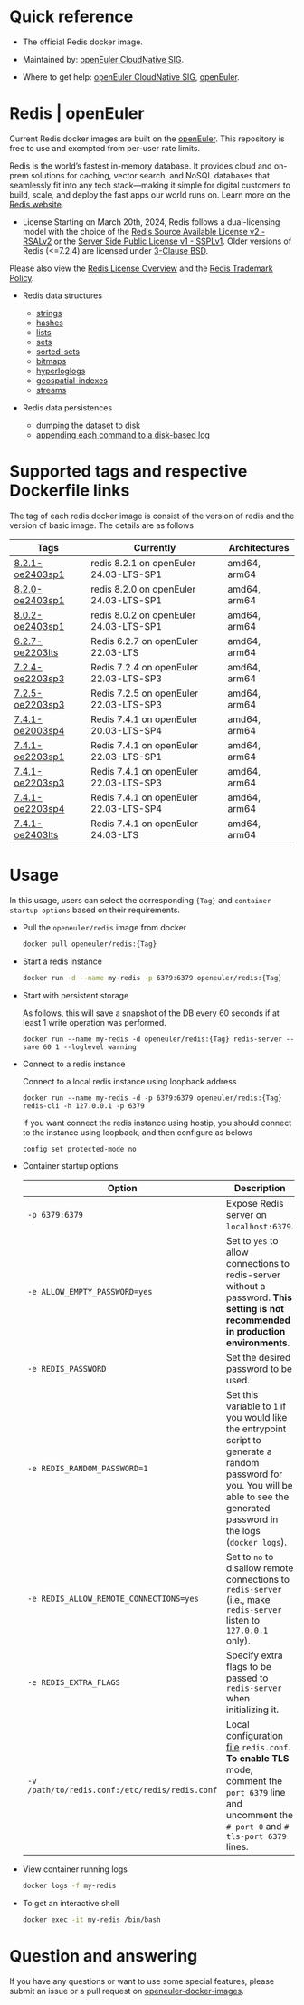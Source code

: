 # Quick reference

- The official Redis docker image.

- Maintained by: [openEuler CloudNative SIG](https://gitee.com/openeuler/cloudnative).

- Where to get help: [openEuler CloudNative SIG](https://gitee.com/openeuler/cloudnative), [openEuler](https://gitee.com/openeuler/community).

# Redis | openEuler
Current Redis docker images are built on the [openEuler](https://repo.openeuler.org/). This repository is free to use and exempted from per-user rate limits.

Redis is the world’s fastest in-memory database. It provides cloud and on-prem solutions for caching, vector search, and NoSQL databases that seamlessly fit into any tech stack—making it simple for digital customers to build, scale, and deploy the fast apps our world runs on. Learn more on the [Redis website](https://redis.io/about/)⁠.

- License
Starting on March 20th, 2024, Redis follows a dual-licensing model with the choice of the [Redis Source Available License v2 - RSALv2](https://redis.io/legal/rsalv2-agreement/)⁠ or the [Server Side Public License v1 - SSPLv1](https://redis.io/legal/server-side-public-license-sspl/)⁠. Older versions of Redis (<=7.2.4) are licensed under ⁠[3-Clause BSD](https://opensource.org/license/bsd-3-clause).

Please also view the ⁠[Redis License Overview](https://redis.io/legal/licenses/) and the [Redis Trademark Policy](https://redis.io/legal/trademark-policy/)⁠.

- Redis data structures

	- [strings](https://redis.io/docs/latest/develop/data-types/strings/)
	- [hashes](https://redis.io/docs/latest/develop/data-types/hashes/)
	- [lists](https://redis.io/glossary/lists-in-redis/)
	- [sets](https://redis.io/docs/latest/develop/data-types/sets/)
	- [sorted-sets](https://redis.io/docs/latest/develop/data-types/sorted-sets/)
	- [bitmaps](https://redis.io/docs/latest/develop/data-types/bitmaps/)
	- [hyperloglogs](https://redis.io/docs/latest/develop/data-types/probabilistic/hyperloglogs/)
	- [geospatial-indexes](https://redis.io/glossary/geospatial-indexing/)
	- [streams](https://redis.io/docs/latest/develop/data-types/streams/)

- Redis data persistences

	- [dumping the dataset to disk](https://redis.io/docs/latest/operate/oss_and_stack/management/persistence/#snapshotting)
	- [appending each command to a disk-based log](https://redis.io/docs/latest/operate/oss_and_stack/management/persistence/#append-only-file)

# Supported tags and respective Dockerfile links
The tag of each redis docker image is consist of the version of redis and the version of basic image. The details are as follows

| Tags                                                                                                                             | Currently                              | Architectures |
|----------------------------------------------------------------------------------------------------------------------------------|----------------------------------------|---------------|
| [8.2.1-oe2403sp1](https://gitee.com/openeuler/openeuler-docker-images/blob/master/Database/redis/8.2.1/24.03-lts-sp1/Dockerfile) | redis 8.2.1 on openEuler 24.03-LTS-SP1 | amd64, arm64  |
| [8.2.0-oe2403sp1](https://gitee.com/openeuler/openeuler-docker-images/blob/master/Database/redis/8.2.0/24.03-lts-sp1/Dockerfile) | redis 8.2.0 on openEuler 24.03-LTS-SP1 | amd64, arm64  |
| [8.0.2-oe2403sp1](https://gitee.com/openeuler/openeuler-docker-images/blob/master/Database/redis/8.0.2/24.03-lts-sp1/Dockerfile) | redis 8.0.2 on openEuler 24.03-LTS-SP1 | amd64, arm64  |
| [6.2.7-oe2203lts](https://gitee.com/openeuler/openeuler-docker-images/blob/master/Database/redis/6.2.7/22.03-lts/Dockerfile)     | Redis 6.2.7 on openEuler 22.03-LTS     | amd64, arm64  |
| [7.2.4-oe2203sp3](https://gitee.com/openeuler/openeuler-docker-images/blob/master/Database/redis/7.2.4/22.03-lts-sp3/Dockerfile) | Redis 7.2.4 on openEuler 22.03-LTS-SP3 | amd64, arm64  |
| [7.2.5-oe2203sp3](https://gitee.com/openeuler/openeuler-docker-images/blob/master/Database/redis/7.2.5/22.03-lts-sp3/Dockerfile) | Redis 7.2.5 on openEuler 22.03-LTS-SP3 | amd64, arm64  |
| [7.4.1-oe2003sp4](https://gitee.com/openeuler/openeuler-docker-images/blob/master/Database/redis/7.4.1/20.03-lts-sp4/Dockerfile) | Redis 7.4.1 on openEuler 20.03-LTS-SP4 | amd64, arm64  |
| [7.4.1-oe2203sp1](https://gitee.com/openeuler/openeuler-docker-images/blob/master/Database/redis/7.4.1/22.03-lts-sp1/Dockerfile) | Redis 7.4.1 on openEuler 22.03-LTS-SP1 | amd64, arm64  |
| [7.4.1-oe2203sp3](https://gitee.com/openeuler/openeuler-docker-images/blob/master/Database/redis/7.4.1/22.03-lts-sp3/Dockerfile) | Redis 7.4.1 on openEuler 22.03-LTS-SP3 | amd64, arm64  |
| [7.4.1-oe2203sp4](https://gitee.com/openeuler/openeuler-docker-images/blob/master/Database/redis/7.4.1/22.03-lts-sp4/Dockerfile) | Redis 7.4.1 on openEuler 22.03-LTS-SP4 | amd64, arm64  |
| [7.4.1-oe2403lts](https://gitee.com/openeuler/openeuler-docker-images/blob/master/Database/redis/7.4.1/24.03-lts/Dockerfile)     | Redis 7.4.1 on openEuler 24.03-LTS     | amd64, arm64  |

# Usage
In this usage, users can select the corresponding `{Tag}` and `container startup options` based on their requirements.

- Pull the `openeuler/redis` image from docker

	```bash
	docker pull openeuler/redis:{Tag}
	```

- Start a redis instance

	```bash
	docker run -d --name my-redis -p 6379:6379 openeuler/redis:{Tag}
	```

- Start with persistent storage

	As follows, this will save a snapshot of the DB every 60 seconds if at least 1 write operation was performed.
	```shell
	docker run --name my-redis -d openeuler/redis:{Tag} redis-server --save 60 1 --loglevel warning
	```

- Connect to a redis instance

	Connect to a local redis instance using loopback address
	```shell
	docker run --name my-redis -d -p 6379:6379 openeuler/redis:{Tag}
	redis-cli -h 127.0.0.1 -p 6379
	```
	If you want connect the redis instance using hostip, you should connect to the instance using loopback,
	and then configure as belows

	```bash
	config set protected-mode no
	```

- Container startup options

	| Option | Description |
	|--|--|
	| `-p 6379:6379`	 | Expose Redis server on `localhost:6379`. |
	| `-e ALLOW_EMPTY_PASSWORD=yes`	 | Set to `yes` to allow connections to redis-server without a password. **This setting is not recommended in production environments**. |
	| `-e REDIS_PASSWORD`	 | Set the desired password to be used. |
	| `-e REDIS_RANDOM_PASSWORD=1` | Set this variable to `1` if you would like the entrypoint script to generate a random password for you. You will be able to see the generated password in the logs (`docker logs`). |
	| `-e REDIS_ALLOW_REMOTE_CONNECTIONS=yes`	 | Set to `no` to disallow remote connections to `redis-server` (i.e., make `redis-server` listen to `127.0.0.1` only). |
	| `-e REDIS_EXTRA_FLAGS`	 | 	Specify extra flags to be passed to `redis-server` when initializing it. |
	| `-v /path/to/redis.conf:/etc/redis/redis.conf`	 | Local [configuration file](https://redis.io/docs/latest/operate/oss_and_stack/management/config/) `redis.conf`. **To enable TLS** mode, comment the `port 6379` line and uncomment the `# port 0` and `# tls-port 6379` lines. |

- View container running logs

	```bash
	docker logs -f my-redis
	```
	
- To get an interactive shell

	```bash
	docker exec -it my-redis /bin/bash
	```

# Question and answering
If you have any questions or want to use some special features, please submit an issue or a pull request on [openeuler-docker-images](https://gitee.com/openeuler/openeuler-docker-images).